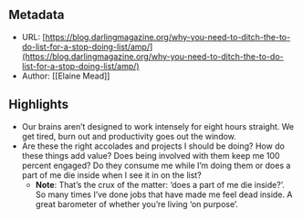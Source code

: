 ## Metadata
* URL: [https://blog.darlingmagazine.org/why-you-need-to-ditch-the-to-do-list-for-a-stop-doing-list/amp/](https://blog.darlingmagazine.org/why-you-need-to-ditch-the-to-do-list-for-a-stop-doing-list/amp/)
* Author: [[Elaine Mead]]

## Highlights
* Our brains aren’t designed to work intensely for eight hours straight. We get tired, burn out and productivity goes out the window.
* Are these the right accolades and projects I should be doing? How do these things add value? Does being involved with them keep me 100 percent engaged? Do they consume me while I’m doing them or does a part of me die inside when I see it in on the list?
  * **Note**: That’s the crux of the matter: ‘does a part of me die inside?’. So many times I’ve done jobs that have made me feel dead inside. A great barometer of whether you’re living ‘on purpose’.